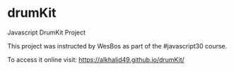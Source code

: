 # drumKit

Javascript DrumKit Project

This project was instructed by WesBos as part of the #javascript30 course.

To access it online visit: https://alkhalid49.github.io/drumKit/
